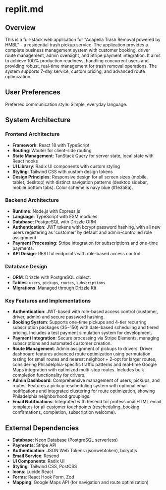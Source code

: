 # replit.md

## Overview

This is a full-stack web application for "Acapella Trash Removal powered by HMBL" - a residential trash pickup service. The application provides a complete business management system with customer booking, driver route management, admin oversight, and Stripe payment integration. It aims to achieve 100% production readiness, handling concurrent users and providing robust, real-time management for trash removal operations. The system supports 7-day service, custom pricing, and advanced route optimization.

## User Preferences

Preferred communication style: Simple, everyday language.

## System Architecture

### Frontend Architecture
- **Framework**: React 18 with TypeScript
- **Routing**: Wouter for client-side routing
- **State Management**: TanStack Query for server state, local state with React hooks
- **UI Library**: Radix UI components with custom styling
- **Styling**: Tailwind CSS with custom design tokens
- **Design Principles**: Responsive design for all screen sizes (mobile, tablet, desktop) with distinct navigation patterns (desktop sidebar, mobile bottom tabs). Color scheme is navy blue (#1e3a8a).

### Backend Architecture
- **Runtime**: Node.js with Express.js
- **Language**: TypeScript with ESM modules
- **Database**: PostgreSQL with Drizzle ORM
- **Authentication**: JWT tokens with bcrypt password hashing, with all new users registering as 'customer' by default and admin-controlled role assignment.
- **Payment Processing**: Stripe integration for subscriptions and one-time payments.
- **API Design**: RESTful endpoints with role-based access control.

### Database Design
- **ORM**: Drizzle with PostgreSQL dialect.
- **Tables**: `users`, `pickups`, `routes`, `subscriptions`.
- **Migrations**: Managed through Drizzle Kit.

### Key Features and Implementations
- **Authentication**: JWT-based with role-based access control (customer, driver, admin) and secure password hashing.
- **Booking System**: Supports one-time pickups and 4-tier recurring subscription packages ($35-$150) with date-based scheduling and tiered pricing. Includes a test payment simulation system for development.
- **Payment Integration**: Secure processing via Stripe Elements, managing subscriptions and automated customer creation.
- **Route Management**: Admin assignment of pickups to drivers. Driver dashboard features advanced route optimization using permutation testing for small routes and nearest neighbor + 2-opt for larger routes, considering Philadelphia-specific traffic patterns and real-time Google Maps integration with optimized multi-stop routes. Includes bulk completion functionality for drivers.
- **Admin Dashboard**: Comprehensive management of users, pickups, and routes. Features a pickup rescheduling system with optional email notifications and integrated clustering for route optimization, showing Philadelphia neighborhood groupings.
- **Email Notifications**: Integrated with Resend for professional HTML email templates for all customer touchpoints (rescheduling, booking confirmations, completion, subscription welcome).

## External Dependencies

- **Database**: Neon Database (PostgreSQL serverless)
- **Payments**: Stripe API
- **Authentication**: JSON Web Tokens (jsonwebtoken), bcryptjs
- **Email Service**: Resend
- **UI Components**: Radix UI
- **Styling**: Tailwind CSS, PostCSS
- **Icons**: Lucide React
- **Forms**: React Hook Form, Zod
- **Mapping**: Google Maps API (for navigation and route optimization)